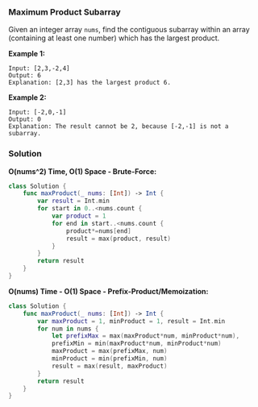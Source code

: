 
### Maximum Product Subarray

Given an integer array `nums`, find the contiguous subarray within an array (containing at least one number) which has the largest product.

__Example 1:__
```
Input: [2,3,-2,4]
Output: 6
Explanation: [2,3] has the largest product 6.
```
__Example 2:__
```
Input: [-2,0,-1]
Output: 0
Explanation: The result cannot be 2, because [-2,-1] is not a subarray.
```

### Solution
__O(nums^2) Time, O(1) Space - Brute-Force:__
```Swift
class Solution {
    func maxProduct(_ nums: [Int]) -> Int {
        var result = Int.min
        for start in 0..<nums.count {
            var product = 1
            for end in start..<nums.count {
                product*=nums[end]
                result = max(product, result)
            }
        }
        return result
    }
}
```
__O(nums) Time - O(1) Space - Prefix-Product/Memoization:__
```Swift
class Solution {
    func maxProduct(_ nums: [Int]) -> Int {
        var maxProduct = 1, minProduct = 1, result = Int.min
        for num in nums {
            let prefixMax = max(maxProduct*num, minProduct*num),
            prefixMin = min(maxProduct*num, minProduct*num)
            maxProduct = max(prefixMax, num)
            minProduct = min(prefixMin, num)
            result = max(result, maxProduct)
        }
        return result
    }
}
```